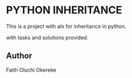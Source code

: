 # PYTHON INHERITANCE
 This is a project with alx for inheritance in python.

with tasks and solutions provided.

## Author
Faith Oluchi Okereke
